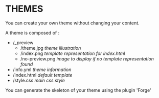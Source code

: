 # THEMES

You can create your own theme without changing your content.

A theme is composed of : 

* /_preview
	* /theme.jpg *theme illustration*
	* /index.png *template representation for index.html* 
	* /no-preview.png *image to display if no template representation found*	
* /info.yml *theme information*
* /index.html *default template*
* /style.css *main css style*


<aside class="notice">
You can generate the skeleton of your theme using the plugin 'Forge'
</aside>